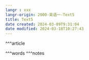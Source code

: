 ```yaml
---
langr : xxx
langr-origin: 2000-英语一-Text5
title: Text5
date created: 2024-03-09T9:31:04
date modified: 2024-03-18T10:27:43
---
```


^^^article






^^^words
^^^notes
